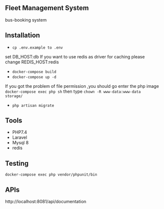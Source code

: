 ## Fleet Management System
bus-booking system

## Installation

* `cp .env.example to .env`

set DB_HOST:db
If you want to use redis as driver for caching please 
change 
REDIS_HOST:redis

* `docker-compose build`
* `docker-compose up -d`

If you got the problem of file permission ,you should go enter the php image
`docker-compose exec php sh`
then type `chown -R www-data:www-data storage/`

* `php artisan migrate`


## Tools
* PHP7.4
* Laravel
* Mysql 8
* redis


## Testing
```
docker-compose exec php vendor/phpunit/bin
```


## APIs

http://localhost:8081/api/documentation




    

